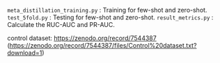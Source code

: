 `meta_distillation_training.py` : Training for few-shot and zero-shot.
`test_5fold.py` : Testing for few-shot and zero-shot.
`result_metrics.py` : Calculate the RUC-AUC and PR-AUC.

control dataset: https://zenodo.org/record/7544387  (https://zenodo.org/record/7544387/files/Control%20dataset.txt?download=1)